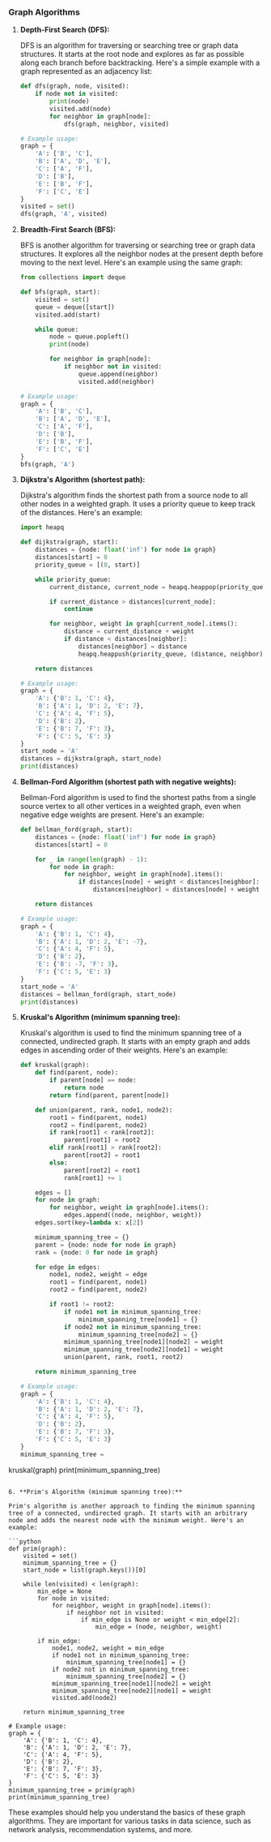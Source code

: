 ### Graph Algorithms
1. **Depth-First Search (DFS):**

   DFS is an algorithm for traversing or searching tree or graph data structures. It starts at the root node and explores as far as possible along each branch before backtracking. Here's a simple example with a graph represented as an adjacency list:

   ```python
   def dfs(graph, node, visited):
       if node not in visited:
           print(node)
           visited.add(node)
           for neighbor in graph[node]:
               dfs(graph, neighbor, visited)

   # Example usage:
   graph = {
       'A': ['B', 'C'],
       'B': ['A', 'D', 'E'],
       'C': ['A', 'F'],
       'D': ['B'],
       'E': ['B', 'F'],
       'F': ['C', 'E']
   }
   visited = set()
   dfs(graph, 'A', visited)
   ```

2. **Breadth-First Search (BFS):**

   BFS is another algorithm for traversing or searching tree or graph data structures. It explores all the neighbor nodes at the present depth before moving to the next level. Here's an example using the same graph:

   ```python
   from collections import deque

   def bfs(graph, start):
       visited = set()
       queue = deque([start])
       visited.add(start)

       while queue:
           node = queue.popleft()
           print(node)

           for neighbor in graph[node]:
               if neighbor not in visited:
                   queue.append(neighbor)
                   visited.add(neighbor)

   # Example usage:
   graph = {
       'A': ['B', 'C'],
       'B': ['A', 'D', 'E'],
       'C': ['A', 'F'],
       'D': ['B'],
       'E': ['B', 'F'],
       'F': ['C', 'E']
   }
   bfs(graph, 'A')
   ```

3. **Dijkstra's Algorithm (shortest path):**

   Dijkstra's algorithm finds the shortest path from a source node to all other nodes in a weighted graph. It uses a priority queue to keep track of the distances. Here's an example:

   ```python
   import heapq

   def dijkstra(graph, start):
       distances = {node: float('inf') for node in graph}
       distances[start] = 0
       priority_queue = [(0, start)]

       while priority_queue:
           current_distance, current_node = heapq.heappop(priority_queue)

           if current_distance > distances[current_node]:
               continue

           for neighbor, weight in graph[current_node].items():
               distance = current_distance + weight
               if distance < distances[neighbor]:
                   distances[neighbor] = distance
                   heapq.heappush(priority_queue, (distance, neighbor))

       return distances

   # Example usage:
   graph = {
       'A': {'B': 1, 'C': 4},
       'B': {'A': 1, 'D': 2, 'E': 7},
       'C': {'A': 4, 'F': 5},
       'D': {'B': 2},
       'E': {'B': 7, 'F': 3},
       'F': {'C': 5, 'E': 3}
   }
   start_node = 'A'
   distances = dijkstra(graph, start_node)
   print(distances)
   ```

4. **Bellman-Ford Algorithm (shortest path with negative weights):**

   Bellman-Ford algorithm is used to find the shortest paths from a single source vertex to all other vertices in a weighted graph, even when negative edge weights are present. Here's an example:

   ```python
   def bellman_ford(graph, start):
       distances = {node: float('inf') for node in graph}
       distances[start] = 0

       for _ in range(len(graph) - 1):
           for node in graph:
               for neighbor, weight in graph[node].items():
                   if distances[node] + weight < distances[neighbor]:
                       distances[neighbor] = distances[node] + weight

       return distances

   # Example usage:
   graph = {
       'A': {'B': 1, 'C': 4},
       'B': {'A': 1, 'D': 2, 'E': -7},
       'C': {'A': 4, 'F': 5},
       'D': {'B': 2},
       'E': {'B': -7, 'F': 3},
       'F': {'C': 5, 'E': 3}
   }
   start_node = 'A'
   distances = bellman_ford(graph, start_node)
   print(distances)
   ```

5. **Kruskal's Algorithm (minimum spanning tree):**

   Kruskal's algorithm is used to find the minimum spanning tree of a connected, undirected graph. It starts with an empty graph and adds edges in ascending order of their weights. Here's an example:

   ```python
   def kruskal(graph):
       def find(parent, node):
           if parent[node] == node:
               return node
           return find(parent, parent[node])

       def union(parent, rank, node1, node2):
           root1 = find(parent, node1)
           root2 = find(parent, node2)
           if rank[root1] < rank[root2]:
               parent[root1] = root2
           elif rank[root1] > rank[root2]:
               parent[root2] = root1
           else:
               parent[root2] = root1
               rank[root1] += 1

       edges = []
       for node in graph:
           for neighbor, weight in graph[node].items():
               edges.append((node, neighbor, weight))
       edges.sort(key=lambda x: x[2])

       minimum_spanning_tree = {}
       parent = {node: node for node in graph}
       rank = {node: 0 for node in graph}

       for edge in edges:
           node1, node2, weight = edge
           root1 = find(parent, node1)
           root2 = find(parent, node2)

           if root1 != root2:
               if node1 not in minimum_spanning_tree:
                   minimum_spanning_tree[node1] = {}
               if node2 not in minimum_spanning_tree:
                   minimum_spanning_tree[node2] = {}
               minimum_spanning_tree[node1][node2] = weight
               minimum_spanning_tree[node2][node1] = weight
               union(parent, rank, root1, root2)

       return minimum_spanning_tree

   # Example usage:
   graph = {
       'A': {'B': 1, 'C': 4},
       'B': {'A': 1, 'D': 2, 'E': 7},
       'C': {'A': 4, 'F': 5},
       'D': {'B': 2},
       'E': {'B': 7, 'F': 3},
       'F': {'C': 5, 'E': 3}
   }
   minimum_spanning_tree =

 kruskal(graph)
   print(minimum_spanning_tree)
   ```

6. **Prim's Algorithm (minimum spanning tree):**

   Prim's algorithm is another approach to finding the minimum spanning tree of a connected, undirected graph. It starts with an arbitrary node and adds the nearest node with the minimum weight. Here's an example:

   ```python
   def prim(graph):
       visited = set()
       minimum_spanning_tree = {}
       start_node = list(graph.keys())[0]

       while len(visited) < len(graph):
           min_edge = None
           for node in visited:
               for neighbor, weight in graph[node].items():
                   if neighbor not in visited:
                       if min_edge is None or weight < min_edge[2]:
                           min_edge = (node, neighbor, weight)

           if min_edge:
               node1, node2, weight = min_edge
               if node1 not in minimum_spanning_tree:
                   minimum_spanning_tree[node1] = {}
               if node2 not in minimum_spanning_tree:
                   minimum_spanning_tree[node2] = {}
               minimum_spanning_tree[node1][node2] = weight
               minimum_spanning_tree[node2][node1] = weight
               visited.add(node2)

       return minimum_spanning_tree

   # Example usage:
   graph = {
       'A': {'B': 1, 'C': 4},
       'B': {'A': 1, 'D': 2, 'E': 7},
       'C': {'A': 4, 'F': 5},
       'D': {'B': 2},
       'E': {'B': 7, 'F': 3},
       'F': {'C': 5, 'E': 3}
   }
   minimum_spanning_tree = prim(graph)
   print(minimum_spanning_tree)
   ```

These examples should help you understand the basics of these graph algorithms. They are important for various tasks in data science, such as network analysis, recommendation systems, and more.
